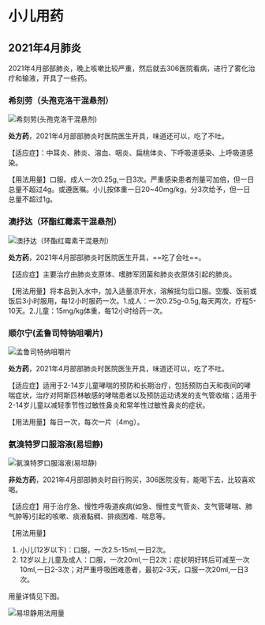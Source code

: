 # 小儿用药

## 2021年4月肺炎

2021年4月部部肺炎，晚上咳嗽比较严重，然后就去306医院看病，进行了雾化治疗和输液，开具了一些药。

### 希刻劳（头孢克洛干混悬剂）

![希刻劳(头孢克洛干混悬剂)](https://img.imgdb.cn/item/607d4ce28322e6675c3f10d0.jpg)

**处方药**，2021年4月部部肺炎时医院医生开具，味道还可以，吃了不吐。

【适应症】：中耳炎、肺炎、溶血、咽炎、扁桃体炎、下呼吸道感染、上呼吸道感染。

【用法用量】口服。成人一次0.25g,一日3次。严重感染患者剂量可加倍，但一日总量不超过4g。或遵医嘱。小儿按体重一日20~40mg/kg，分3次给予，但一日总量不超过1g。

### 澳抒达（环酯红霉素干混悬剂）

![澳抒达（环酯红霉素干混悬剂）](https://img.imgdb.cn/item/607d4ddb8322e6675c41608f.jpg)

**处方药**，2021年4月部部肺炎时医院医生开具，==吃了会吐==。

【适应症】主要治疗由肺炎支原体、嗜肺军团菌和肺炎衣原体引起的肺炎。

【用法用量】将本品到入水中，加入适量凉开水，溶解摇匀后口服。空腹、饭前或饭后3小时服用，每12小时服药一次。1.成人：一次0.25g-0.5g,每天两次，疗程5-10天。2.儿童：15mg/kg体重，每12小时给药一次。

### 顺尔宁(孟鲁司特钠咀嚼片)

![孟鲁司特纳咀嚼片](https://img.imgdb.cn/item/607d54998322e6675c4e4498.jpg)

**处方药**，2021年4月部部肺炎时医院医生开具，味道还可以，吃了不吐。

【适应症】适用于2-14岁儿童哮喘的预防和长期治疗，包括预防白天和夜间的哮喘症状，治疗对阿斯匹林敏感的哮喘患者以及预防运动诱发的支气管收缩；适用于2-14岁儿童以减轻季节性过敏性鼻炎和常年性过敏性鼻炎的症状。

【用法用量】每日一次，每次一片（4mg）。

### 氨溴特罗口服溶液(易坦静)

![氨溴特罗口服溶液(易坦静)](https://img.imgdb.cn/item/607d57d58322e6675c5403a0.jpg)

**非处方药**，2021年4月部部肺炎时自行购买，306医院没有，能喝下去，比较喜欢喝。

【适应症】用于治疗急、慢性呼吸道疾病(如急、慢性支气管炎、支气管哮喘、肺气肿等)引起的咳嗽、痰液黏稠、排痰困难、喘息等。

【用法用量】

1. 小儿(12岁以下)：口服，一次2.5-15ml,一日2次。
2. 12岁以上儿童及成人：口服，一次20ml,一日2次；症状明好转后可减至一次10ml,一日2-3次；对严重呼吸困难患者，最初2-3天，口服一次20ml,一日3次。

用量详情见下图。

![易坦静用法用量](https://img.imgdb.cn/item/607d58688322e6675c550fff.jpg)